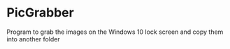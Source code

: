 # PicGrabber
Program to grab the images on the Windows 10 lock screen and copy them into another folder

